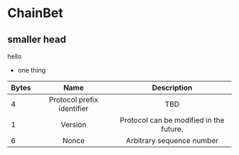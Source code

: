 # ChainBet

## smaller head

hello

- one thing

| Bytes       | Name          | Description  |
| ------------- |:-------------:| :-----:|
| 4     | Protocol prefix identifier | TBD |
| 1     | Version      |   Protocol can be modified in the future. |
| 6 | Nonce      |    Arbitrary sequence number |
